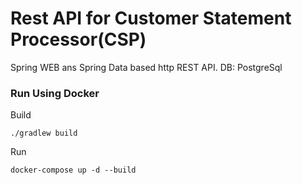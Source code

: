 # Rest API for Customer Statement Processor(CSP)
Spring WEB ans Spring Data based http REST API.
DB: PostgreSql

### Run Using Docker

Build

```
./gradlew build
```

Run
 
```
docker-compose up -d --build
```



